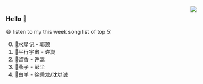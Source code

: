 <img align="right"  src="https://github-readme-stats.vercel.app/api/top-langs/?username=kvnZero" />

### Hello 👋

😄 listen to my this week song list of top 5:

0. 🌈水星记 - 郭顶
1. 🌈平行宇宙 - 许嵩
2. 🌈留香 - 许嵩
3. 🌈燕子 - 彭尘
4. 🌈白羊 - 徐秉龙/沈以诚

